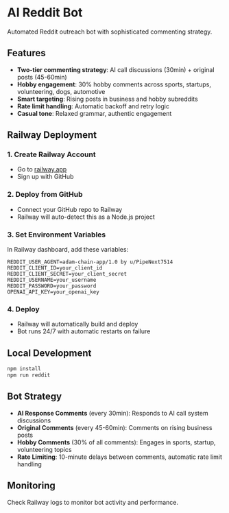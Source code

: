 # AI Reddit Bot

Automated Reddit outreach bot with sophisticated commenting strategy.

## Features

- **Two-tier commenting strategy**: AI call discussions (30min) + original posts (45-60min)
- **Hobby engagement**: 30% hobby comments across sports, startups, volunteering, dogs, automotive
- **Smart targeting**: Rising posts in business and hobby subreddits
- **Rate limit handling**: Automatic backoff and retry logic
- **Casual tone**: Relaxed grammar, authentic engagement

## Railway Deployment

### 1. Create Railway Account
- Go to [railway.app](https://railway.app)
- Sign up with GitHub

### 2. Deploy from GitHub
- Connect your GitHub repo to Railway
- Railway will auto-detect this as a Node.js project

### 3. Set Environment Variables
In Railway dashboard, add these variables:
```
REDDIT_USER_AGENT=adam-chain-app/1.0 by u/PipeNext7514
REDDIT_CLIENT_ID=your_client_id
REDDIT_CLIENT_SECRET=your_client_secret
REDDIT_USERNAME=your_username
REDDIT_PASSWORD=your_password
OPENAI_API_KEY=your_openai_key
```

### 4. Deploy
- Railway will automatically build and deploy
- Bot runs 24/7 with automatic restarts on failure

## Local Development

```bash
npm install
npm run reddit
```

## Bot Strategy

- **AI Response Comments** (every 30min): Responds to AI call system discussions
- **Original Comments** (every 45-60min): Comments on rising business posts
- **Hobby Comments** (30% of all comments): Engages in sports, startup, volunteering topics
- **Rate Limiting**: 10-minute delays between comments, automatic rate limit handling

## Monitoring

Check Railway logs to monitor bot activity and performance.